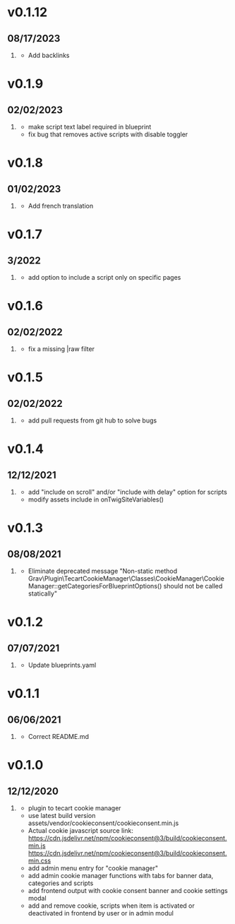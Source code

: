 # v0.1.12
## 08/17/2023
1. [](#improved)
    * Add backlinks

# v0.1.9
## 02/02/2023
1. [](#improved)
   * make script text label required in blueprint
   * fix bug that removes active scripts with disable toggler

# v0.1.8
## 01/02/2023
1. [](#improved)
   * Add french translation

# v0.1.7
## 3/2022
1. [](#new)
   * add option to include a script only on specific pages

# v0.1.6
## 02/02/2022
1. [](#new)
   * fix a missing |raw filter

# v0.1.5
## 02/02/2022
1. [](#new)
   * add pull requests from git hub to solve bugs

# v0.1.4
## 12/12/2021
1. [](#new)
   * add "include on scroll" and/or "include with delay" option for scripts
   * modify assets include in onTwigSiteVariables()

# v0.1.3
## 08/08/2021
1. [](#improved)
   * Eliminate deprecated message  "Non-static method Grav\Plugin\TecartCookieManager\Classes\CookieManager\CookieManager::getCategoriesForBlueprintOptions() should not be called statically"

# v0.1.2
## 07/07/2021
1. [](#improved)
   * Update blueprints.yaml

# v0.1.1
## 06/06/2021
1. [](#improved)
   * Correct README.md

# v0.1.0
## 12/12/2020
1. [](#improved)
   * plugin to tecart cookie manager
   * use latest build version assets/vendor/cookieconsent/cookieconsent.min.js
   * Actual cookie javascript source link:
     https://cdn.jsdelivr.net/npm/cookieconsent@3/build/cookieconsent.min.js
     https://cdn.jsdelivr.net/npm/cookieconsent@3/build/cookieconsent.min.css
   * add admin menu entry for "cookie manager"
   * add admin cookie manager functions with tabs for banner data, categories and scripts
   * add frontend output with cookie consent banner and cookie settings modal
   * add and remove cookie, scripts when item is activated or deactivated in frontend by user or  in admin modul


